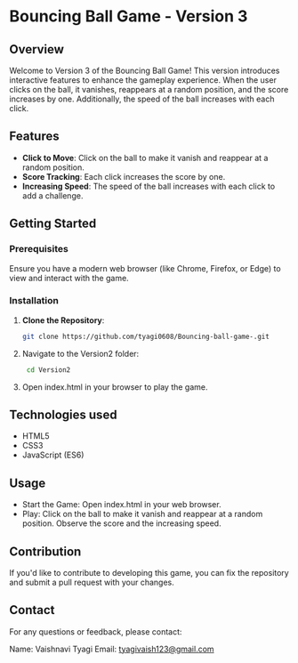 # Bouncing Ball Game - Version 3

## Overview
Welcome to Version 3 of the Bouncing Ball Game! This version introduces interactive features to enhance the gameplay experience. When the user clicks on the ball, it vanishes, reappears at a random position, and the score increases by one. Additionally, the speed of the ball increases with each click.

## Features
- **Click to Move**: Click on the ball to make it vanish and reappear at a random position.
- **Score Tracking**: Each click increases the score by one.
- **Increasing Speed**: The speed of the ball increases with each click to add a challenge.

## Getting Started

### Prerequisites
Ensure you have a modern web browser (like Chrome, Firefox, or Edge) to view and interact with the game.

### Installation
1. **Clone the Repository**:
   ```bash
   git clone https://github.com/tyagi0608/Bouncing-ball-game-.git
2. Navigate to the Version2 folder:
   ```bash
    cd Version2
4. Open index.html in your browser to play the game.

## Technologies used 
- HTML5
- CSS3
- JavaScript (ES6)
## Usage
- Start the Game: Open index.html in your web browser.
- Play: Click on the ball to make it vanish and reappear at a random position. Observe the score and the increasing speed.
## **Contribution**
If you'd like to contribute to developing this game, you can fix the repository and submit a pull request with your changes.
## **Contact**
For any questions or feedback, please contact:

Name: Vaishnavi Tyagi
Email: tyagivaish123@gmail.com
